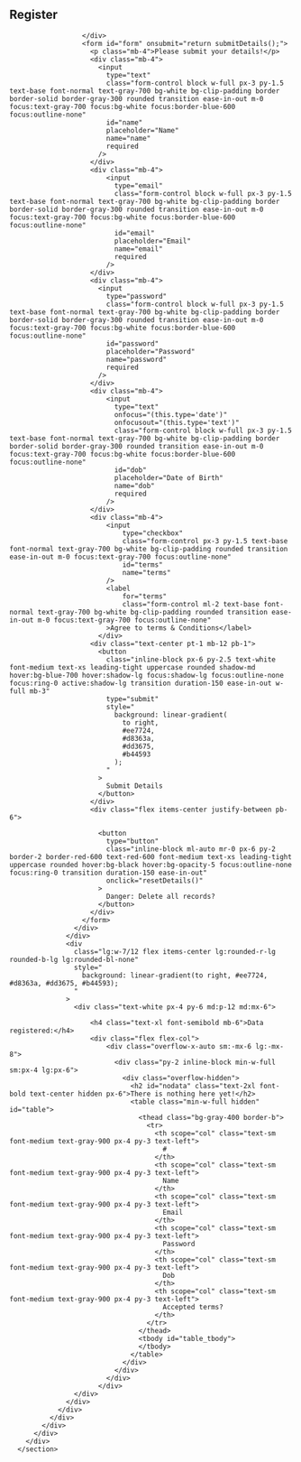
<!DOCTYPE html>
<html lang="en">
<head>
    <meta charset="UTF-8">
    <meta http-equiv="X-UA-Compatible" content="IE=edge">
    <meta name="viewport" content="width=device-width, initial-scale=1.0">
    <title>WD101-Form</title>
    <script src="https://cdn.tailwindcss.com"></script>
    <script src="script.js"></script>
    <link rel="stylesheet" href="style.css">
</head>
<body>
    <section class="h-full gradient-form bg-gray-200 md:h-screen">
        <div class="container py-12 px-8 h-full">
          <div class="flex justify-center items-center flex-wrap h-full g-6 text-gray-800">
            <div class="xl:w-10/12">
              <div class="block bg-white shadow-lg rounded-lg">
                <div class="lg:flex lg:flex-wrap g-0">
                  <div class="lg:w-5/12 px-4 md:px-0">
                    <div class="md:p-12 md:mx-6">
                      <div class="text-center">
                        <h1>Register</h1>
                       
                      </div>
                      <form id="form" onsubmit="return submitDetails();">
                        <p class="mb-4">Please submit your details!</p>
                        <div class="mb-4">
                          <input
                            type="text"
                            class="form-control block w-full px-3 py-1.5 text-base font-normal text-gray-700 bg-white bg-clip-padding border border-solid border-gray-300 rounded transition ease-in-out m-0 focus:text-gray-700 focus:bg-white focus:border-blue-600 focus:outline-none"
                            id="name"
                            placeholder="Name"
                            name="name"
                            required
                          />
                        </div>
                        <div class="mb-4">
                            <input
                              type="email"
                              class="form-control block w-full px-3 py-1.5 text-base font-normal text-gray-700 bg-white bg-clip-padding border border-solid border-gray-300 rounded transition ease-in-out m-0 focus:text-gray-700 focus:bg-white focus:border-blue-600 focus:outline-none"
                              id="email"
                              placeholder="Email"
                              name="email"
                              required
                            />
                        </div>
                        <div class="mb-4">
                          <input
                            type="password"
                            class="form-control block w-full px-3 py-1.5 text-base font-normal text-gray-700 bg-white bg-clip-padding border border-solid border-gray-300 rounded transition ease-in-out m-0 focus:text-gray-700 focus:bg-white focus:border-blue-600 focus:outline-none"
                            id="password"
                            placeholder="Password"
                            name="password"
                            required
                          />
                        </div>
                        <div class="mb-4">
                            <input
                              type="text" 
                              onfocus="(this.type='date')"
                              onfocusout="(this.type='text')"
                              class="form-control block w-full px-3 py-1.5 text-base font-normal text-gray-700 bg-white bg-clip-padding border border-solid border-gray-300 rounded transition ease-in-out m-0 focus:text-gray-700 focus:bg-white focus:border-blue-600 focus:outline-none"
                              id="dob"
                              placeholder="Date of Birth"
                              name="dob"
                              required
                            />
                        </div>
                        <div class="mb-4">
                            <input
                                type="checkbox"
                                class="form-control px-3 py-1.5 text-base font-normal text-gray-700 bg-white bg-clip-padding rounded transition ease-in-out m-0 focus:text-gray-700 focus:outline-none"
                                id="terms"
                                name="terms"
                            />
                            <label 
                                for="terms" 
                                class="form-control ml-2 text-base font-normal text-gray-700 bg-white bg-clip-padding rounded transition ease-in-out m-0 focus:text-gray-700 focus:outline-none"
                            >Agree to terms & Conditions</label>
                          </div>
                        <div class="text-center pt-1 mb-12 pb-1">
                          <button
                            class="inline-block px-6 py-2.5 text-white font-medium text-xs leading-tight uppercase rounded shadow-md hover:bg-blue-700 hover:shadow-lg focus:shadow-lg focus:outline-none focus:ring-0 active:shadow-lg transition duration-150 ease-in-out w-full mb-3"
                            type="submit"
                            style="
                              background: linear-gradient(
                                to right,
                                #ee7724,
                                #d8363a,
                                #dd3675,
                                #b44593
                              );
                            "
                          >
                            Submit Details
                          </button>
                        </div>
                        <div class="flex items-center justify-between pb-6">
                          
                          <button
                            type="button"
                            class="inline-block ml-auto mr-0 px-6 py-2 border-2 border-red-600 text-red-600 font-medium text-xs leading-tight uppercase rounded hover:bg-black hover:bg-opacity-5 focus:outline-none focus:ring-0 transition duration-150 ease-in-out"
                            onclick="resetDetails()"                         
                          >
                            Danger: Delete all records?
                          </button>
                        </div>
                      </form>
                    </div>
                  </div>
                  <div
                    class="lg:w-7/12 flex items-center lg:rounded-r-lg rounded-b-lg lg:rounded-bl-none"
                    style="
                      background: linear-gradient(to right, #ee7724, #d8363a, #dd3675, #b44593);
                    "
                  >
                    <div class="text-white px-4 py-6 md:p-12 md:mx-6">
                      
                        <h4 class="text-xl font-semibold mb-6">Data registered:</h4>
                        <div class="flex flex-col">
                            <div class="overflow-x-auto sm:-mx-6 lg:-mx-8">
                              <div class="py-2 inline-block min-w-full sm:px-4 lg:px-6">
                                <div class="overflow-hidden">
                                  <h2 id="nodata" class="text-2xl font-bold text-center hidden px-6">There is nothing here yet!</h2>
                                  <table class="min-w-full hidden" id="table">
                                    <thead class="bg-gray-400 border-b">
                                      <tr>
                                        <th scope="col" class="text-sm font-medium text-gray-900 px-4 py-3 text-left">
                                          #
                                        </th>
                                        <th scope="col" class="text-sm font-medium text-gray-900 px-4 py-3 text-left">
                                          Name
                                        </th>
                                        <th scope="col" class="text-sm font-medium text-gray-900 px-4 py-3 text-left">
                                          Email
                                        </th>
                                        <th scope="col" class="text-sm font-medium text-gray-900 px-4 py-3 text-left">
                                          Password
                                        </th>
                                        <th scope="col" class="text-sm font-medium text-gray-900 px-4 py-3 text-left">
                                          Dob
                                        </th>
                                        <th scope="col" class="text-sm font-medium text-gray-900 px-4 py-3 text-left">
                                          Accepted terms?
                                        </th>
                                      </tr>
                                    </thead>
                                    <tbody id="table_tbody">
                                    </tbody>
                                  </table>
                                </div>
                              </div>
                            </div>
                          </div>
                    </div>
                  </div>
                </div>
              </div>
            </div>
          </div>
        </div>
      </section>
</body>
</html>
